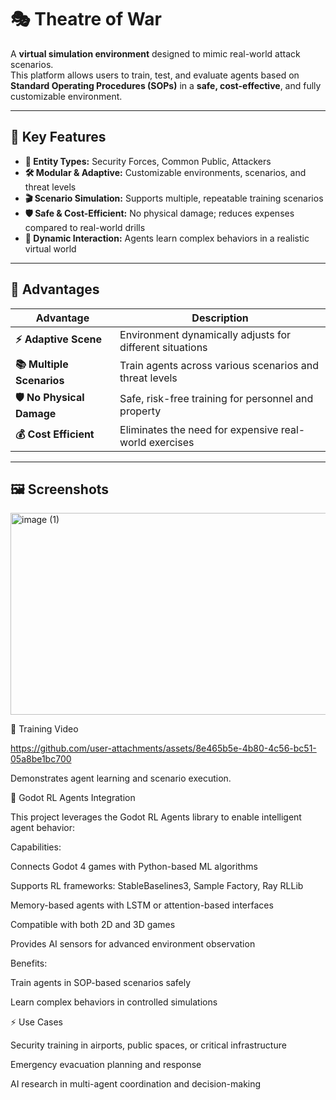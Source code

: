 # 🎭 Theatre of War

A **virtual simulation environment** designed to mimic real-world attack scenarios.  
This platform allows users to train, test, and evaluate agents based on **Standard Operating Procedures (SOPs)** in a **safe, cost-effective**, and fully customizable environment.

---

## 🌟 Key Features

- **👥 Entity Types:** Security Forces, Common Public, Attackers  
- **🛠️ Modular & Adaptive:** Customizable environments, scenarios, and threat levels  
- **🎬 Scenario Simulation:** Supports multiple, repeatable training scenarios  
- **🛡️ Safe & Cost-Efficient:** No physical damage; reduces expenses compared to real-world drills  
- **🤖 Dynamic Interaction:** Agents learn complex behaviors in a realistic virtual world  

---

## 🎯 Advantages

| Advantage | Description |
|-----------|-------------|
| **⚡ Adaptive Scene** | Environment dynamically adjusts for different situations |
| **📚 Multiple Scenarios** | Train agents across various scenarios and threat levels |
| **🛡️ No Physical Damage** | Safe, risk-free training for personnel and property |
| **💰 Cost Efficient** | Eliminates the need for expensive real-world exercises |

---

## 🖼 Screenshots


<img width="574" height="323" alt="image (1)" src="https://github.com/user-attachments/assets/680b6a1a-f3df-4378-bbf1-c02e43044bbe" />

🎥 Training Video



https://github.com/user-attachments/assets/8e465b5e-4b80-4c56-bc51-05a8be1bc700


Demonstrates agent learning and scenario execution.

🤖 Godot RL Agents Integration

This project leverages the Godot RL Agents
 library to enable intelligent agent behavior:

Capabilities:

Connects Godot 4 games with Python-based ML algorithms

Supports RL frameworks: StableBaselines3, Sample Factory, Ray RLLib

Memory-based agents with LSTM or attention-based interfaces

Compatible with both 2D and 3D games

Provides AI sensors for advanced environment observation

Benefits:

Train agents in SOP-based scenarios safely

Learn complex behaviors in controlled simulations



⚡ Use Cases

Security training in airports, public spaces, or critical infrastructure

Emergency evacuation planning and response

AI research in multi-agent coordination and decision-making
